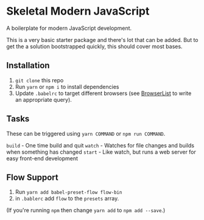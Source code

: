 # Skeletal Modern JavaScript

A boilerplate for modern JavaScript development.

This is a very basic starter package and there's lot that can be added. But to
get the a solution bootstrapped quickly, this should cover most bases.

## Installation

1. `git clone` this repo
2. Run `yarn` or `npm i` to install dependencies
3. Update `.babelrc` to target different browsers (see [BrowserList](https://github.com/ai/browserslist#queries)
   to write an appropriate query).

## Tasks

These can be triggered using `yarn COMMAND` or `npm run COMMAND`.

`build` - One time build and quit
`watch` - Watches for file changes and builds when something has changed
`start` - Like watch, but runs a web server for easy front-end development

## Flow Support

1. Run `yarn add babel-preset-flow flow-bin`
2. in `.bablerc` add `flow` to the `presets` array.

(If you're running `npm` then change `yarn add` to `npm add --save`.)
